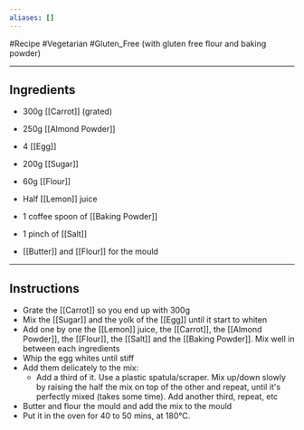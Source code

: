 ```yaml
---
aliases: []
---
```

#Recipe
#Vegetarian 
#Gluten_Free (with gluten free flour and baking powder)


----
## Ingredients
- 300g [[Carrot]] (grated)
- 250g [[Almond Powder]]
- 4 [[Egg]]
- 200g [[Sugar]]
- 60g [[Flour]]
- Half [[Lemon]] juice
- 1 coffee spoon of [[Baking Powder]]
- 1 pinch of [[Salt]]

- [[Butter]] and [[Flour]] for the mould

----
## Instructions
- Grate the [[Carrot]] so you end up with 300g
- Mix the [[Sugar]] and the yolk of the [[Egg]] until it start to whiten 
- Add one by one the [[Lemon]] juice, the [[Carrot]], the [[Almond Powder]], the [[Flour]], the [[Salt]] and the [[Baking Powder]]. Mix well in between each ingredients
- Whip the egg whites until stiff
- Add them delicately to the mix:
	- Add a third of it. Use a plastic spatula/scraper. Mix up/down slowly by raising the half the mix on top of the other and repeat, until it's perfectly mixed (takes some time). Add another third, repeat, etc
- Butter and flour the mould and add the mix to the mould
- Put it in the oven for 40 to 50 mins, at 180°C.